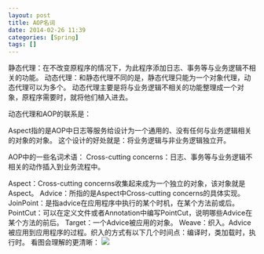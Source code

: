 ```yaml
---
layout: post
title: AOP名词
date: 2014-02-26 11:39
categories: [Spring]
tags: []
---
```

静态代理：在不改变原程序的情况下，为此程序添加日志、事务等与业务逻辑不相关的功能。
动态代理：和静态代理不同的是，静态代理只能为一个对象代理，动态代理可以为多个。
动态代理主要是将与业务逻辑不相关的功能整理成一个对象，原程序需要时，就将他们植入进去。


动态代理和AOP的联系是：

Aspect指的是AOP中日志等服务给设计为一个通用的、没有任何与业务逻辑相关的对象的对象。
这个设计的好处就是：将业务逻辑与非业务逻辑独立开。

AOP中的一些名词术语：
Cross-cutting concerns：日志、事务等与业务逻辑不相关的动作插入到业务流程中。

Aspect：Cross-cutting concerns收集起来成为一个独立的对象，该对象就是Aspect。
Advice：所指的是Aspect中Cross-cutting concerns的具体实现。
JoinPoint：是指advice在应用程序中执行的某个时机，在某个方法前或后。
PointCut：可以在定义文件或者Annotation中编写PointCut，说明哪些Advice在某个方法的前后。
Target：一个Advice被应用的对象。
Weave：织入。Advice被应用到应用程序的过程。织入的方式有以下几个时间点：编译时，类加载时，执行时。
看图会理解的更清晰：
![](http://img.blog.csdn.net/20140226113815671?watermark/2/text/aHR0cDovL2Jsb2cuY3Nkbi5uZXQvc3VuaHV3aA==/font/5a6L5L2T/fontsize/400/fill/I0JBQkFCMA==/dissolve/70/gravity/Center)

